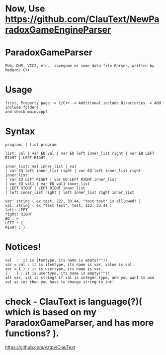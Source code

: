 # Now, Use https://github.com/ClauText/NewParadoxGameEngineParser

# ParadoxGameParser
    EU4, DHR, VIC2, etc.. savegame or some data file Parser, written by Modern? C++

# Usage 
    first, Property page -> C/C++ -> Additional include Directories -> Add include folder!
    and check main.cpp! 
 
# Syntax
    program: | list program 

    list: val | var EQ val | var EQ left inner_list right | var EQ LEFT RIGHT | LEFT RIGHT

    inner_list: val inner_list | val 
    | var EQ left inner_list right | var EQ left inner_list right inner_list
    | var EQ LEFT RIGHT | var EQ LEFT RIGHT inner_list
    | var EQ val1 | var EQ val1 inner_list
    | LEFT RIGHT | LEFT RIGHT inner_list
    | left inner_list right | left inner_list right inner_list

    var: string ( ex test, 222, 33.44, "test test" is alllowed! )
    val: string ( ex "test test", test, 222, 33.44 )
    left: LEFT
    right: RIGHT
    EQ : =
    LEFT : {
    RIGHT : }
    
# Notices!
    val  :  it is itemtype, its name is empty("")!
    var = val : it is itemtype, its name is var, value is val.
    var = { } : it is usertype, its name is var.
    {    } : it is usertype, its name is empty("")!
    all var, val is string! if val is integer type, and you want to use val as int then you have to change string to int!
    
# check - ClauText is language(?)( which is based on my ParadoxGameParser, and has more functions? ).
https://github.com/vztpv/ClauText
